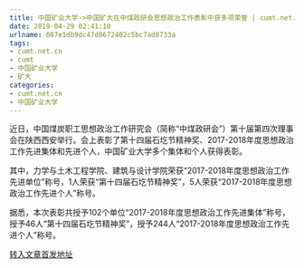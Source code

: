 ```yaml
---
title: 中国矿业大学->中国矿大在中煤政研会思想政治工作表彰中获多项荣誉 | cumt.net.cn
date: 2019-04-29 02:41:10
urlname: 087e1db9dc47d0672402c5bc7ad0733a
tags: 
- cumt.net.cn
- cumt
- 中国矿业大学
- 矿大
categories:
- cumt.net.cn
- 中国矿业大学
---
```


近日，中国煤炭职工思想政治工作研究会（简称“中煤政研会”）第十届第四次理事会在陕西西安举行。会上表彰了第十四届石圪节精神奖、2017-2018年度思想政治工作先进集体和先进个人，中国矿业大学多个集体和个人获得表彰。

其中，力学与土木工程学院、建筑与设计学院荣获“2017-2018年度思想政治工作先进单位”称号，1人荣获“第十四届石圪节精神奖”，5人荣获“2017-2018年度思想政治工作先进个人”称号。

据悉，本次表彰共授予102个单位“2017-2018年度思想政治工作先进集体”称号，授予46人“第十四届石圪节精神奖”，授予244人“2017-2018年度思想政治工作先进个人”称号。

[转入文章首发地址](http://xwzx.cumt.edu.cn/f9/24/c513a522532/page.htm)
